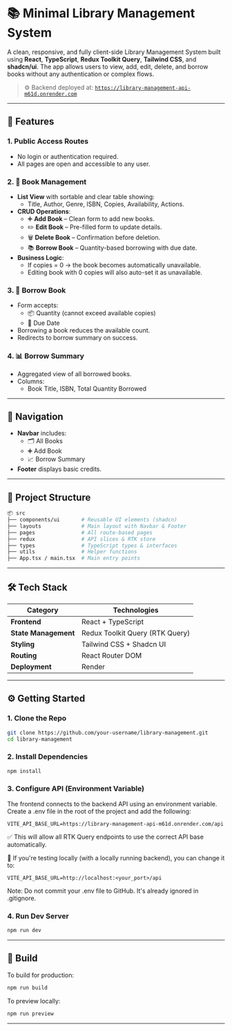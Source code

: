 
# 📚 Minimal Library Management System

A clean, responsive, and fully client-side Library Management System built using **React**, **TypeScript**, **Redux Toolkit Query**, **Tailwind CSS**, and **shadcn/ui**. The app allows users to view, add, edit, delete, and borrow books without any authentication or complex flows.

> ⚙️ Backend deployed at: [`https://library-management-api-m61d.onrender.com`](https://library-management-api-m61d.onrender.com)

---

## 🚀 Features

### 1. Public Access Routes

- No login or authentication required.
- All pages are open and accessible to any user.

### 2. 📘 Book Management

- **List View** with sortable and clear table showing:
  - Title, Author, Genre, ISBN, Copies, Availability, Actions.
- **CRUD Operations**:
  - ➕ **Add Book** – Clean form to add new books.
  - ✏️ **Edit Book** – Pre-filled form to update details.
  - 🗑️ **Delete Book** – Confirmation before deletion.
  - 📚 **Borrow Book** – Quantity-based borrowing with due date.
- **Business Logic**:
  - If copies = 0 → the book becomes automatically unavailable.
  - Editing book with 0 copies will also auto-set it as unavailable.

### 3. 🔄 Borrow Book

- Form accepts:
  - 📦 Quantity (cannot exceed available copies)
  - 📅 Due Date
- Borrowing a book reduces the available count.
- Redirects to borrow summary on success.

### 4. 📊 Borrow Summary

- Aggregated view of all borrowed books.
- Columns:
  - Book Title, ISBN, Total Quantity Borrowed

---

## 🧭 Navigation

- **Navbar** includes:
  - 🗂️ All Books
  - ➕ Add Book
  - 📈 Borrow Summary
- **Footer** displays basic credits.

---

## 📁 Project Structure

```bash
📦 src
├── components/ui       # Reusable UI elements (shadcn)
├── layouts             # Main layout with Navbar & Footer
├── pages               # All route-based pages
├── redux               # API slices & RTK store
├── types               # TypeScript types & interfaces
├── utils               # Helper functions
├── App.tsx / main.tsx  # Main entry points
```

---

## 🛠️ Tech Stack

| Category           | Technologies                             |
|--------------------|-------------------------------------------|
| **Frontend**       | React + TypeScript                        |
| **State Management** | Redux Toolkit Query (RTK Query)          |
| **Styling**        | Tailwind CSS + Shadcn UI                  |
| **Routing**        | React Router DOM                          |
| **Deployment**     | Render                                    |

---

## ⚙️ Getting Started

### 1. Clone the Repo

```bash
git clone https://github.com/your-username/library-management.git
cd library-management
```

### 2. Install Dependencies

```bash
npm install
```

### 3. Configure API (Environment Variable)

The frontend connects to the backend API using an environment variable.
Create a .env file in the root of the project and add the following:
```env
VITE_API_BASE_URL=https://library-management-api-m61d.onrender.com/api
```
✅ This will allow all RTK Query endpoints to use the correct API base automatically.

🔁 If you're testing locally (with a locally running backend), you can change it to:

```env
VITE_API_BASE_URL=http://localhost:<your_port>/api
```

Note:
Do not commit your .env file to GitHub. It's already ignored in .gitignore.

### 4. Run Dev Server

```bash
npm run dev
```

---

## 🧱 Build 

To build for production:

```bash
npm run build
```

To preview locally:

```bash
npm run preview
```

---










